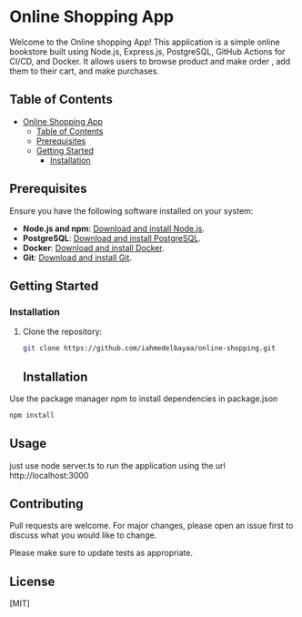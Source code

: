 # Online Shopping App

Welcome to the Online shopping App! This application is a simple online bookstore built using Node.js, Express.js, PostgreSQL, GitHub Actions for CI/CD, and Docker. It allows users to browse product and make order , add them to their cart, and make purchases.

## Table of Contents

- [ Online Shopping App ](#online-shopping-app)
  - [Table of Contents](#table-of-contents)
  - [Prerequisites](#prerequisites)
  - [Getting Started](#getting-started)
    - [Installation](#installation)

## Prerequisites

Ensure you have the following software installed on your system:

- **Node.js and npm**: [Download and install Node.js](https://nodejs.org/).
- **PostgreSQL**: [Download and install PostgreSQL](https://www.postgresql.org/).
- **Docker**: [Download and install Docker](https://www.docker.com/).
- **Git**: [Download and install Git](https://git-scm.com/).

## Getting Started

### Installation

1. Clone the repository:

   ```bash
   git clone https://github.com/iahmedelbayaa/online-shopping.git
   ```

   ## Installation

Use the package manager npm to install dependencies in package.json 
```bash
npm install
```

## Usage

just use node server.ts to run the application using the url http://localhost:3000

## Contributing
Pull requests are welcome. For major changes, please open an issue first to discuss what you would like to change.

Please make sure to update tests as appropriate.

## License
[MIT]
